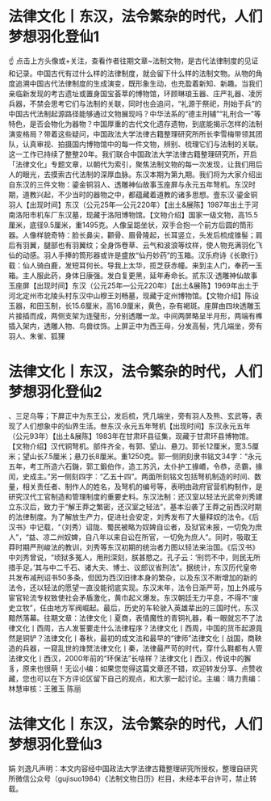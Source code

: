 # 法律文化丨东汉，法令繁杂的时代，人们梦想羽化登仙1

☝ 点击上方头像或+关注，查看作者往期文章~法制文物，是古代法律制度的见证和记录。中国古代有过什么样的法律制度，就会留下什么样的法制文物。从物的角度追溯中国古代法律制度的生成演变，既形象生动，也充盈着新知、新趣。当我们亲临新发现的考古遗址或置身国宝荟萃的博物馆，环顾琳琅玉器、庄严礼器、凌厉兵器，不禁会思考它们与法制的关联，同时也会追问，“礼源于祭祀，刑始于兵”的中国古代法制起源路径能够通过文物展现吗？中华法系的“德主刑辅”“礼刑合一”等特色，是否会物化为器物？中国厚重的古代文化遗存遗物，到底能揭示怎样的法制演变格局？带着这些疑问，中国政法大学法律古籍整理研究所所长李雪梅带领其团队，认真审视、拍摄国内博物馆中的每一件文物，辨别、梳理它们与法制的关联。这一工作已持续了整整20年。我们联合中国政法大学法律古籍整理研究所，开启「法律文化」专题文章，以朝代为索引，聚焦法制文物的每一次发现，让我们用后人的眼光，去摸索古代法制的深厚血脉。东汉本期为第九期。我们将为大家介绍出自东汉的三件文物：鎏金铜羽人、透雕神仙故事玉座屏与永元五年弩机。东汉时期，道教兴起，不少当时的器物之中，都蕴藏着道教的诸多思想。壹东汉·鎏金铜羽人【出现时间】东汉（公元25年—公元220年）【出土&展陈】1987年出土于河南洛阳市机车厂东汉墓，现藏于洛阳博物馆。【文物介绍】国家一级文物，高15.5厘米，底径9.5厘米，重1495克。人像呈跽坐状，双手合抱一个前方后圆的筒形器。人像样貌奇特：脸长鼻尖，颧骨、眉骨隆起，长耳竖立，头发后梳成锥髻；肩后有羽翼，腿部也有羽翼纹；全身饰卷草、云气和波浪等纹样，使人物充满羽化飞仙的动感。羽人手捧的筒形器或许是盛放“仙丹妙药”的玉箱。汉乐府诗《长歌行》载：仙人骑白鹿，发短耳何长。导我上太华，揽芝获赤幢。来到主人门，奉药一玉箱。主人服此药，身体日康强。发白复更黑，延年寿命长。贰东汉·透雕神仙故事玉座屏【出现时间】东汉（公元25年—公元220年）【出土&展陈】1969年出土于河北定州市北陵头村东汉中山穆王刘畅墓，现藏于定州博物馆。【文物介绍】陈设玉器，和田玉制，长15.6厘米，高16.9厘米，黄色，杂有褐斑。座屏由四块透雕玉片接插而成，两侧支架为连璧形，分别透雕一龙。中间两屏略呈半月形，两端有榫插入架内，透雕人物、鸟兽纹饰。上屏正中为西王母，分发高髻，凭几端坐，旁有羽人、朱雀、狐狸

# 法律文化丨东汉，法令繁杂的时代，人们梦想羽化登仙2

、三足乌等；下屏正中为东王公，发后梳，凭几端坐，旁有羽人及熊、玄武等，表现了人们想象中的仙界生活。叁东汉·永元五年弩机【出现时间】东汉永元五年（公元93年）【出土&展陈】1983年在甘肃环县征集，现藏于甘肃环县博物馆。【文物介绍】汉代铜弩机。部件齐全，有郭、望山、悬刀。郭长12厘米，宽3.5厘米；望山长7.5厘米；悬刀长8厘米。重1250克。郭一侧阴刻隶书铭文34字：“永元五年，考工所造六石鐖，郭工鍛伯作，造工苏汎，太仆护工掾㟭，令恭，丞霸，掾闰，史成主。”另一侧刻四字：“乙五十四”。两面所刻铭文包括弩机制造的时间、数量，相关责任者、制作人的姓名，及弩机的编号等，表明由政府官营机构制作，是研究汉代工官制造和管理制度的重要史料。东汉法制：还汉室以轻法光武帝刘秀建立东汉后，致力于“解王莽之繁密，还汉室之轻法”，基本沿袭了王莽之前西汉时期的法律制度。为了解放生产力，促进社会安定，刘秀发布了大量释奴的法令。《后汉书》中记载，“（刘秀）诏陇、蜀民被略为奴婢自讼者，及狱官未报，一切免为庶人”，“益、凉二州奴婢，自八年以来自讼在所官，一切免为庶人”。同时，吸取王莽时期严刑峻法的教训，刘秀等东汉初期的统治者力图以轻法来治国。《后汉书》中刘秀曾说，“顷狱多冤人，用刑深刻，朕甚愍之。孔子云：‘刑罚不中，则民无所措手足。’其与中二千石、诸大夫、博士、议郎议省刑法”。据统计，东汉历代皇帝共发布减刑诏书50多条，但因为西汉旧律本身的繁杂，以及东汉不断增加的新的法令，还以轻法的愿望一直没能彻底实现。东汉末年，法令日渐严苛，加上外戚与宦官轮流专权致使社会矛盾激化，黄巾起义爆发。东汉朝廷无力平息，不得不“废史立牧”，任由地方军阀崛起。最后，历史的车轮驶入英雄辈出的三国时代，东汉黯然落幕。往期文章：法律文化丨夏商，表情魔性的青铜礼器，看一眼就忘不了法律文化丨西周，古人发誓要走什么法律程序？法律文化丨西周，中国的货币起源竟然是铜铲？法律文化丨春秋，最初的成文法和最早的“律师”法律文化丨战国，商鞅造的兵器，一窥乱世的烽燹法律文化丨秦，法律最严苛的时代，穿什么鞋都有人管法律文化丨西汉，2000年前的“环保法”长啥样？法律文化丨西汉，传说中的獬豸，原来也很萌！无讼小编：如果您觉得这篇文章还不错，欢迎转发分享、点赞收藏，您也可以在下方评论区留下自己的观点，和大家一起讨论。主编：靖力责编：林慧审核：王雅玉 陈丽

# 法律文化丨东汉，法令繁杂的时代，人们梦想羽化登仙3

娟 刘逸凡声明：本文内容经中国政法大学法律古籍整理研究所授权，整理自研究所微信公众号（gujisuo1984）《法制文物日历》栏目，未经本平台许可，禁止转载。

